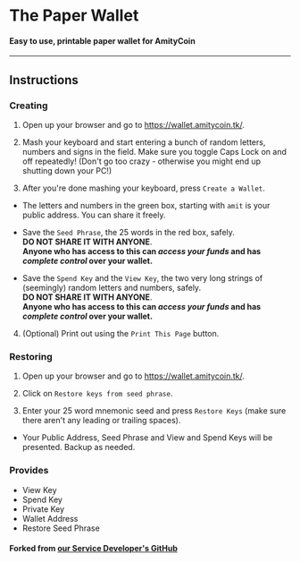 # The Paper Wallet

#### Easy to use, printable paper wallet for AmityCoin

***

## Instructions

### Creating

1. Open up your browser and go to https://wallet.amitycoin.tk/.

2. Mash your keyboard and start entering a bunch of random letters, numbers and signs in the field. Make sure you toggle Caps Lock on and off repeatedly! (Don't go too crazy - otherwise you might end up shutting down your PC!)

3. After you're done mashing your keyboard, press `Create a Wallet`.

- The letters and numbers in the green box, starting with `amit` is your public address. You can share it freely.

- Save the `Seed Phrase`, the 25 words in the red box, safely.  
**DO NOT SHARE IT WITH ANYONE**.  
**Anyone who has access to this can *access your funds* and has *complete control* over your wallet.**

- Save the `Spend Key` and the `View Key`, the two very long strings of (seemingly) random letters and numbers, safely.  
**DO NOT SHARE IT WITH ANYONE**.  
**Anyone who has access to this can *access your funds* and has *complete control* over your wallet.**

4. (Optional) Print out using the `Print This Page` button.

### Restoring

1. Open up your browser and go to https://wallet.amitycoin.tk/.

2. Click on `Restore keys from seed phrase`.

3. Enter your 25 word mnemonic seed and press `Restore Keys` (make sure there aren't any leading or trailing spaces).

- Your Public Address, Seed Phrase and View and Spend Keys will be presented. Backup as needed.

### Provides

- View Key
- Spend Key
- Private Key
- Wallet Address
- Restore Seed Phrase

#### Forked from [our Service Developer's GitHub](https://github.com/Sajo8/amitycoin-paper-wallet)


